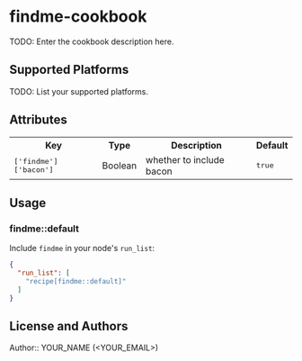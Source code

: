 # findme-cookbook

TODO: Enter the cookbook description here.

## Supported Platforms

TODO: List your supported platforms.

## Attributes

<table>
  <tr>
    <th>Key</th>
    <th>Type</th>
    <th>Description</th>
    <th>Default</th>
  </tr>
  <tr>
    <td><tt>['findme']['bacon']</tt></td>
    <td>Boolean</td>
    <td>whether to include bacon</td>
    <td><tt>true</tt></td>
  </tr>
</table>

## Usage

### findme::default

Include `findme` in your node's `run_list`:

```json
{
  "run_list": [
    "recipe[findme::default]"
  ]
}
```

## License and Authors

Author:: YOUR_NAME (<YOUR_EMAIL>)
